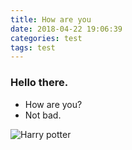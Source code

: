 ```yaml
---
title: How are you
date: 2018-04-22 19:06:39
categories: test
tags: test
---
```


### Hello there.

* How are you?
* Not bad.

![Harry potter](images/harry.jpg)